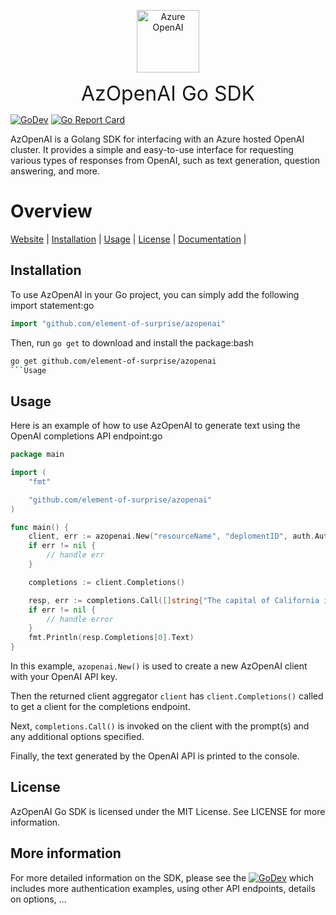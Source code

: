 <p align="center">
<a href="https://github.com/element-of-surprise/azopenai"><img src="https://raw.githubusercontent.com/element-of-surprise/azopenai/main/logo.svg?sanitize=true" alt="Azure OpenAI" width="100"></a>
</p> 
<p align="center">
<font size="6">AzOpenAI Go SDK </font>
</p> 

[![GoDev](https://img.shields.io/static/v1?label=godev&message=reference&color=00add8)](https://pkg.go.dev/github.com/element-of-surprise/azopenai)
[![Go Report Card](https://goreportcard.com/badge/github.com/element-of-surprise/azopenai)](https://goreportcard.com/report/github.com/element-of-surprise/azopenai)

AzOpenAI is a Golang SDK for interfacing with an Azure hosted OpenAI cluster. It provides a simple and easy-to-use interface for requesting various types of responses from OpenAI, such as text generation, question answering, and more.

# Overview 

[Website](https://azure.microsoft.com/en-us/products/cognitive-services/openai-service) |
[Installation](#installation) |
[Usage](#usage) |
[License](#license) |
[Documentation](https://pkg.go.dev/github.com/element-of-surprise/azopenai) |

## Installation

To use AzOpenAI in your Go project, you can simply add the following import statement:go
```go
import "github.com/element-of-surprise/azopenai"
```

Then, run ```go get``` to download and install the package:bash
```bash
go get github.com/element-of-surprise/azopenai
```Usage
```

## Usage

Here is an example of how to use AzOpenAI to generate text using the OpenAI completions API endpoint:go
```go
package main

import (
	"fmt"

	"github.com/element-of-surprise/azopenai"
)

func main() {
	client, err := azopenai.New("resourceName", "deplomentID", auth.Authorizer{ApiKey: "yourAPIKey"})
    if err != nil {
        // handle err
    }

    completions := client.Completions()

    resp, err := completions.Call([]string{"The capital of California is"})
	if err != nil {
		// handle error
	}
	fmt.Println(resp.Completions[0].Text)
}
```

In this example, ```azopenai.New()``` is used to create a new AzOpenAI client with your OpenAI API key. 

Then the returned client aggregator `client` has `client.Completions()` called to get a client for the completions endpoint.

Next, ```completions.Call()``` is invoked on the client with the prompt(s) and any additional options specified. 

Finally, the text generated by the OpenAI API is printed to the console.

## License

AzOpenAI Go SDK is licensed under the MIT License. See LICENSE for more information.

## More information
For more detailed information on the SDK, please see the [![GoDev](https://img.shields.io/static/v1?label=godev&message=reference&color=00add8)](https://pkg.go.dev/github.com/element-of-surprise/azopenai) which includes more authentication examples, using other API endpoints, details on options, ...